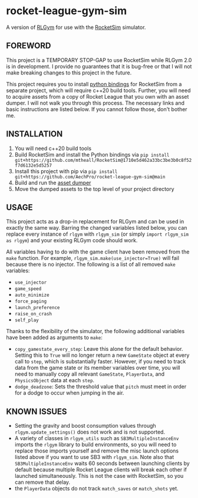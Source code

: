 # rocket-league-gym-sim
A version of [RLGym](https://www.rlgym.org) for use with the [RocketSim](https://github.com/ZealanL/RocketSim) simulator.

## FOREWORD
This project is a TEMPORARY STOP-GAP to use RocketSim while RLGym 2.0 is in development. I provide no guarantees that it is bug-free or that I will not make breaking changes to this project in the future.

This project requires you to install [python bindings](https://github.com/mtheall/RocketSim/tree/python-dev) for RocketSim from a separate project, which will require c++20 build tools. Further, you will need to acquire assets from a copy of Rocket League that you own with an asset dumper. I will not walk you through this process. The necessary links and basic instructions are listed below. If you cannot follow those, don't bother me.

## INSTALLATION
1. You will need c++20 build tools
2. Build RocketSim and install the Python bindings via `pip install git+https://github.com/mtheall/RocketSim@1710e5d462a33bc3be3b0c8f52f7d6132e5d5257` 
3. Install this project with pip via `pip install git+https://github.com/AechPro/rocket-league-gym-sim@main`
4. Build and run the [asset dumper](https://github.com/ZealanL/RLArenaCollisionDumper)
5. Move the dumped assets to the top level of your project directory

## USAGE
This project acts as a drop-in replacement for RLGym and can be used in exactly the same way. Barring the changed variables listed below, you can replace every instance of `rlgym` with `rlgym_sim` (or simply `import rlgym_sim as rlgym`) and your existing RLGym code should work. 

All variables having to do with the game client have been removed from the `make` function. For example, `rlgym_sim.make(use_injector=True)` will fail because there is no injector. The following is a list of all removed `make` variables:
- `use_injector`
- `game_speed`
- `auto_minimize`
- `force_paging`
- `launch_preference`
- `raise_on_crash`
- `self_play`

Thanks to the flexibility of the simulator, the following additional variables have been added as arguments to `make`:
- `copy_gamestate_every_step`: Leave this alone for the default behavior. Setting this to `True` will no longer return a new `GameState` object at every call to `step`, which is substantially faster. However, if you need to track data from the game state or its member variables over time, you will need to manually copy all relevant `GameState`, `PlayerData`, and `PhysicsObject` data at each `step`.
- `dodge_deadzone`: Sets the threshold value that `pitch` must meet in order for a dodge to occur when jumping in the air.

## KNOWN ISSUES
- Setting the gravity and boost consumption values through `rlgym.update_settings()` does not work and is not supported.
- A variety of classes in `rlgym_utils` such as `SB3MultipleInstanceEnv` imports the `rlgym` library to build environments, so you will need to replace those imports yourself and remove the misc launch options listed above if you want to use SB3 with `rlgym_sim`. Note also that `SB3MultipleInstanceEnv` waits 60 seconds between launching clients by default because multiple Rocket League clients will break each other if launched simultaneously. This is not the case with RocketSim, so you can remove that delay.
- the `PlayerData` objects do not track `match_saves` or `match_shots` yet.
